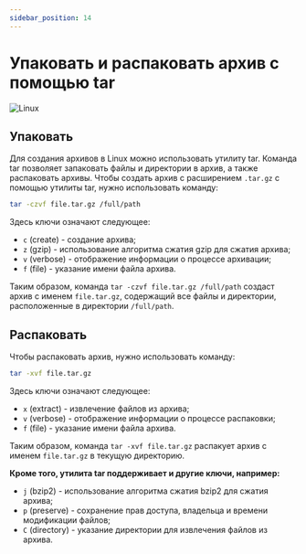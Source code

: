 ```yaml
---
sidebar_position: 14
---
```


# Упаковать и распаковать архив с помощью tar

![Linux](https://img.shields.io/badge/Linux-FCC624?style=for-the-badge&logo=linux&logoColor=black)

## Упаковать

Для создания архивов в Linux можно использовать утилиту tar. Команда tar позволяет запаковать файлы и директории в архив, а также распаковать архивы. Чтобы создать архив с расширением `.tar.gz` с помощью утилиты tar, нужно использовать команду:

```bash
tar -czvf file.tar.gz /full/path
```

Здесь ключи означают следующее:

- `c` (create) - создание архива;
- `z` (gzip) - использование алгоритма сжатия gzip для сжатия архива;
- `v` (verbose) - отображение информации о процессе архивации;
- `f` (file) - указание имени файла архива.

Таким образом, команда `tar -czvf file.tar.gz /full/path` создаст архив с именем `file.tar.gz`, содержащий все файлы и директории, расположенные в директории `/full/path`.

## Распаковать

Чтобы распаковать архив, нужно использовать команду:

```bash
tar -xvf file.tar.gz
```

Здесь ключи означают следующее:

- `x` (extract) - извлечение файлов из архива;
- `v` (verbose) - отображение информации о процессе распаковки;
- `f` (file) - указание имени файла архива.

Таким образом, команда `tar -xvf file.tar.gz` распакует архив с именем `file.tar.gz` в текущую директорию.

 **Кроме того, утилита tar поддерживает и другие ключи, например:**

- `j` (bzip2) - использование алгоритма сжатия bzip2 для сжатия архива;
- `p` (preserve) - сохранение прав доступа, владельца и времени модификации файлов;
- `C` (directory) - указание директории для извлечения файлов из архива.
